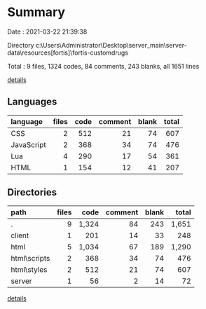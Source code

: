 # Summary

Date : 2021-03-22 21:39:38

Directory c:\Users\Administrator\Desktop\server_main\server-data\resources\[fortis]\fortis-customdrugs

Total : 9 files,  1324 codes, 84 comments, 243 blanks, all 1651 lines

[details](details.md)

## Languages
| language | files | code | comment | blank | total |
| :--- | ---: | ---: | ---: | ---: | ---: |
| CSS | 2 | 512 | 21 | 74 | 607 |
| JavaScript | 2 | 368 | 34 | 74 | 476 |
| Lua | 4 | 290 | 17 | 54 | 361 |
| HTML | 1 | 154 | 12 | 41 | 207 |

## Directories
| path | files | code | comment | blank | total |
| :--- | ---: | ---: | ---: | ---: | ---: |
| . | 9 | 1,324 | 84 | 243 | 1,651 |
| client | 1 | 201 | 14 | 33 | 248 |
| html | 5 | 1,034 | 67 | 189 | 1,290 |
| html\scripts | 2 | 368 | 34 | 74 | 476 |
| html\styles | 2 | 512 | 21 | 74 | 607 |
| server | 1 | 56 | 2 | 14 | 72 |

[details](details.md)